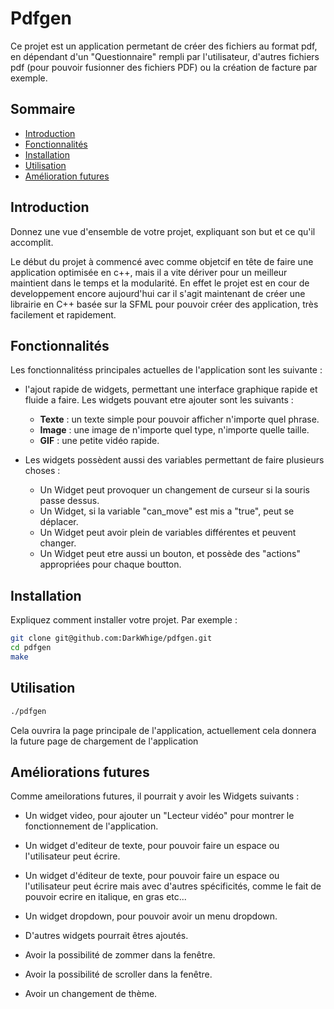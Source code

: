 # Pdfgen

 Ce projet est un application permetant de créer des fichiers au format pdf, en dépendant d'un "Questionnaire" rempli par l'utilisateur, d'autres fichiers pdf (pour pouvoir fusionner des fichiers PDF) ou la création de facture par exemple.

## Sommaire

- [Introduction](#introduction)
- [Fonctionnalités](#fonctionnalités)
- [Installation](#installation)
- [Utilisation](#utilisation)
- [Amélioration futures](#Amélioration-futures)

## Introduction

Donnez une vue d'ensemble de votre projet, expliquant son but et ce qu'il accomplit.

Le début du projet à commencé avec comme objetcif en tête de faire une application optimisée en c++, mais il a vite dériver pour un meilleur maintient dans le temps et la modularité. En effet le projet est en cour de developpement encore aujourd'hui car il s'agit maintenant de créer une librairie en C++ basée sur la SFML pour pouvoir créer des application, très facilement et rapidement.

## Fonctionnalités

Les fonctionnalitéss principales actuelles de l'application sont les suivante :

- l'ajout rapide de widgets, permettant une interface graphique rapide et fluide a faire. Les widgets pouvant etre ajouter sont les suivants :
    - **Texte** : un texte simple pour pouvoir afficher n'importe quel phrase.
    - **Image** : une image de n'importe quel type, n'importe quelle taille.
    - **GIF** : une petite vidéo rapide.

- Les widgets possèdent aussi des variables permettant de faire plusieurs choses :
    - Un Widget peut provoquer un changement de curseur si la souris passe dessus.
    - Un Widget, si la variable "can_move" est mis a "true", peut se déplacer.
    - Un Widget peut avoir plein de variables différentes et peuvent changer.
    - Un Widget peut etre aussi un bouton, et possède des "actions" appropriées pour chaque boutton.

## Installation

Expliquez comment installer votre projet. Par exemple :

```bash
git clone git@github.com:DarkWhige/pdfgen.git
cd pdfgen
make
```

## Utilisation

```bash
./pdfgen
```

Cela ouvrira la page principale de l'application, actuellement cela donnera la future page de chargement de l'application

## Améliorations futures

Comme ameilorations futures, il pourrait y avoir les Widgets suivants :
- Un widget video, pour ajouter un "Lecteur vidéo" pour montrer le fonctionnement de l'application.
- Un widget d'editeur de texte, pour pouvoir faire un espace ou l'utilisateur peut écrire.
- Un widget d'éditeur de texte, pour pouvoir faire un espace ou l'utilisateur peut écrire mais avec d'autres spécificités, comme le fait de pouvoir ecrire en italique, en gras etc...
- Un widget dropdown, pour pouvoir avoir un menu dropdown.
- D'autres widgets pourrait êtres ajoutés.

- Avoir la possibilité de zommer dans la fenêtre.
- Avoir la possibilité de scroller dans la fenêtre.
- Avoir un changement de thème.

